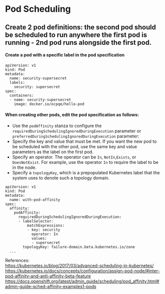 # Pod Scheduling

## Create 2 pod definitions: the second pod should be scheduled to run anywhere the first pod is running - 2nd pod runs alongside the first pod.

#### Create a pod with a specific label in the pod specification
```
apiVersion: v1
kind: Pod
metadata:
  name: security-supersecret
  labels:
    security: supersecret
spec:
  containers:
  - name: security-supersecret
    image: docker.io/ocpqe/hello-pod
```

#### When creating other pods, edit the pod specification as follows:
- Use the `podAffinity` stanza to configure the `requiredDuringSchedulingIgnoredDuringExecution` parameter or `preferredDuringSchedulingIgnoredDuringExecution` parameter:
- Specify the key and value that must be met. If you want the new pod to be scheduled with the other pod, use the same key and value parameters as the label on the first pod.
- Specify an operator. The operator can be `In`, `NotIn`,`Exists`, or `DoesNotExist`. For example, use the operator `In` to require the label to be in the node.
- Specify a `topologyKey`, which is a prepopulated Kubernetes label that the system uses to denote such a topology domain.


```
apiVersion: v1
kind: Pod
metadata:
  name: with-pod-affinity
spec:
  affinity:
    podAffinity:
      requiredDuringSchedulingIgnoredDuringExecution:
      - labelSelector:
          matchExpressions:
          - key: security
            operator: In
            values:
            - supersecret
        topologyKey: failure-domain.beta.kubernetes.io/zone
  ...
```


References:        
https://kubernetes.io/blog/2017/03/advanced-scheduling-in-kubernetes/
https://kubernetes.io/docs/concepts/configuration/assign-pod-node/#inter-pod-affinity-and-anti-affinity-beta-feature
https://docs.openshift.org/latest/admin_guide/scheduling/pod_affinity.html#admin-guide-sched-affinity-examples1-pods
